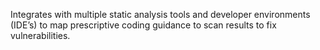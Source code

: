 Integrates with multiple static analysis tools and developer environments (IDE’s) to map prescriptive coding guidance to scan results to fix vulnerabilities.